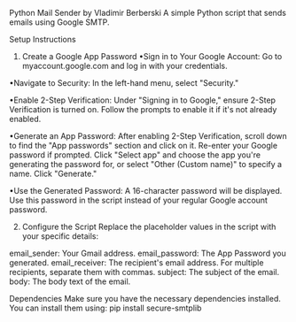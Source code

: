 Python Mail Sender by Vladimir Berberski
A simple Python script that sends emails using Google SMTP.

Setup Instructions
1. Create a Google App Password
  •Sign in to Your Google Account:
  Go to myaccount.google.com and log in with your credentials.

  •Navigate to Security:
  In the left-hand menu, select "Security."

  •Enable 2-Step Verification:
  Under "Signing in to Google," ensure 2-Step Verification is turned on. Follow the prompts to enable it if it's not already       enabled.

  •Generate an App Password:
  After enabling 2-Step Verification, scroll down to find the "App passwords" section and click on it.
  Re-enter your Google password if prompted.
  Click "Select app" and choose the app you're generating the password for, or select "Other (Custom name)" to specify a name.
  Click "Generate."
  
  •Use the Generated Password:
  A 16-character password will be displayed. Use this password in the script instead of your regular Google account password.

2. Configure the Script
Replace the placeholder values in the script with your specific details:

email_sender: Your Gmail address.
email_password: The App Password you generated.
email_receiver: The recipient's email address. For multiple recipients, separate them with commas.
subject: The subject of the email.
body: The body text of the email.


Dependencies
Make sure you have the necessary dependencies installed. You can install them using:
pip install secure-smtplib

